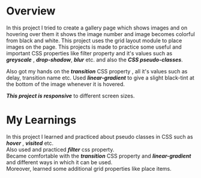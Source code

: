 # Overview
In this project I tried to create a gallery page which shows images and on hovering over them it shows the image number and image becomes colorful from black and white.
This project uses the grid layout module to place images on the page. This projects is made to practice some useful and important CSS properties like filter property and it's values such as <i><b>greyscale</b></i> , <i><b>drop-shadow</b></i>, <i><b>blur</b></i> etc. and also the <i><b>CSS pseudo-classes</b></i>.

Also got my hands on the <i><b>transition</b></i> CSS property , all it's values such as delay, transition name etc.
Used <i><b>linear-gradient</b></i> to give a slight black-tint at the bottom of the image whenever it is hovered.

<i><b>This project is responsive</b></i> to different screen sizes.

# My Learnings
In this project I learned and practiced about pseudo classes in CSS such as <i><b>hover</b></i> , <i><b>visited</b></i> etc. <br>
Also used and practiced <i><b>filter</b></i> css property. <br>
Became comfortable with the <i><b>transition</b></i> CSS property and <i><b>linear-gradient</b></i> and different ways in which it can be used. <br>
Moreover, learned some additional grid properties like place items.
